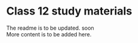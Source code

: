 ﻿# Class 12 study materials
The readme is to be updated. soon<br> 
More content is to be added here. 

